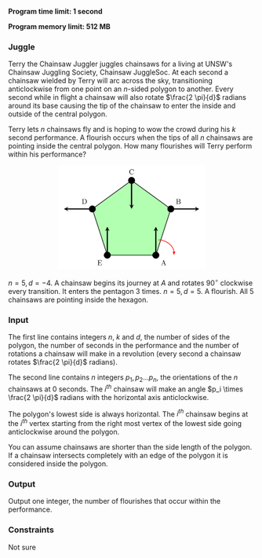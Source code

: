 **Program time limit: 1 second**

**Program memory limit: 512 MB**

### Juggle
Terry the Chainsaw Juggler juggles chainsaws for a living at UNSW's Chainsaw Juggling Society, Chainsaw JuggleSoc. At each second a chainsaw wielded by Terry will arc across the sky, transitioning anticlockwise from one point on an $n$-sided polygon to another. Every second while in flight a chainsaw will also rotate $\frac{2 \pi}{d}$ radians around its base causing the tip of the chainsaw to enter the inside and outside of the central polygon. 

Terry lets $n$ chainsaws fly and is hoping to wow the crowd during his $k$ second performance. A flourish occurs when the tips of all $n$ chainsaws are pointing inside the central polygon. How many flourishes will Terry perform within his performance?

<p align="middle">
<img src="pent.png" alt="my alt text", width="300"/>
</p>

<!-- <img src="hex.png" alt="my alt text", width="300"/> -->

$n=5, d=-4$. A chainsaw begins its journey at $A$ and rotates $90^{\circ}$ clockwise every transition. It enters the pentagon 3 times.
$n=5, d=5$. A flourish. All 5 chainsaws are pointing inside the hexagon.
### Input
The first line contains integers $n$, $k$ and $d$, the number of sides of the polygon, the number of seconds in the performance and the number of rotations a chainsaw will make in a revolution (every second a chainsaw rotates $\frac{2 \pi}{d}$ radians).

The second line contains $n$ integers $p_1, p_2 ... p_n$, the orientations of the $n$ chainsaws at 0 seconds. The $i^{th}$ chainsaw will make an angle $p_i \times \frac{2 \pi}{d}$ radians with the horizontal axis anticlockwise. 

The polygon's lowest side is always horizontal. The $i^{th}$ chainsaw begins at the $i^{th}$ vertex starting from the right most vertex of the lowest side going anticlockwise around the polygon.

You can assume chainsaws are shorter than the side length of the polygon. If a chainsaw intersects completely with an edge of the polygon it is considered inside the polygon. 

### Output
Output one integer, the number of flourishes that occur within the performance.

### Constraints

Not sure


